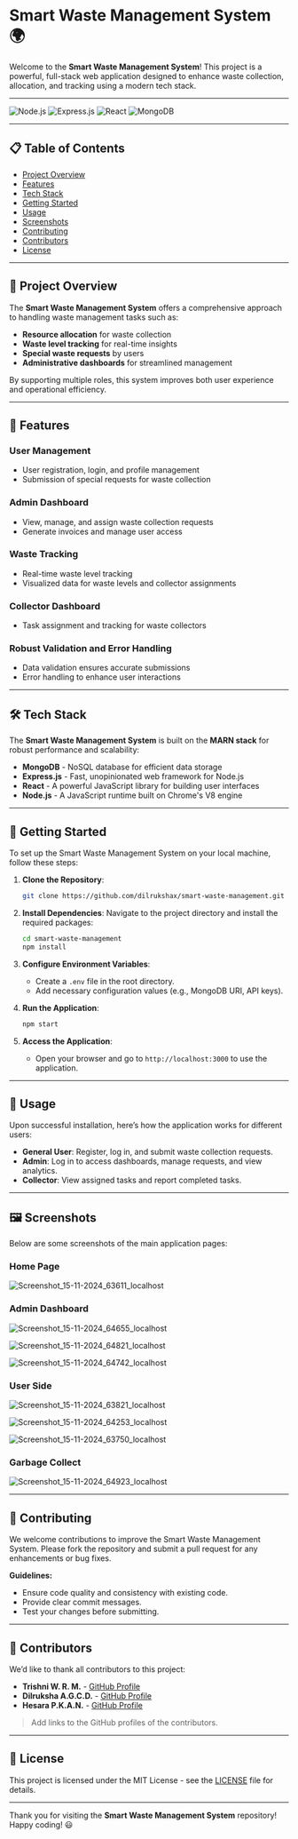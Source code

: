 # Smart Waste Management System 🌍

Welcome to the **Smart Waste Management System**! This project is a powerful, full-stack web application designed to enhance waste collection, allocation, and tracking using a modern tech stack.

---

![Node.js](https://img.shields.io/badge/Node.js-339933?style=for-the-badge&logo=node-dot-js&logoColor=white)
![Express.js](https://img.shields.io/badge/Express.js-000000?style=for-the-badge&logo=express&logoColor=white)
![React](https://img.shields.io/badge/React-61DAFB?style=for-the-badge&logo=react&logoColor=black)
![MongoDB](https://img.shields.io/badge/MongoDB-47A248?style=for-the-badge&logo=mongodb&logoColor=white)

---

## 📋 Table of Contents

- [Project Overview](#project-overview)
- [Features](#features)
- [Tech Stack](#tech-stack)
- [Getting Started](#getting-started)
- [Usage](#usage)
- [Screenshots](#screenshots)
- [Contributing](#contributing)
- [Contributors](#contributors)
- [License](#license)

---

## 📝 Project Overview

The **Smart Waste Management System** offers a comprehensive approach to handling waste management tasks such as:

- **Resource allocation** for waste collection
- **Waste level tracking** for real-time insights
- **Special waste requests** by users
- **Administrative dashboards** for streamlined management

By supporting multiple roles, this system improves both user experience and operational efficiency.

---

## 🚀 Features

### User Management
- User registration, login, and profile management
- Submission of special requests for waste collection

### Admin Dashboard
- View, manage, and assign waste collection requests
- Generate invoices and manage user access

### Waste Tracking
- Real-time waste level tracking
- Visualized data for waste levels and collector assignments

### Collector Dashboard
- Task assignment and tracking for waste collectors

### Robust Validation and Error Handling
- Data validation ensures accurate submissions
- Error handling to enhance user interactions

---

## 🛠️ Tech Stack

The **Smart Waste Management System** is built on the **MARN stack** for robust performance and scalability:

- **MongoDB** - NoSQL database for efficient data storage
- **Express.js** - Fast, unopinionated web framework for Node.js
- **React** - A powerful JavaScript library for building user interfaces
- **Node.js** - A JavaScript runtime built on Chrome's V8 engine

---

## 🏁 Getting Started

To set up the Smart Waste Management System on your local machine, follow these steps:

1. **Clone the Repository**:
   ```bash
   git clone https://github.com/dilrukshax/smart-waste-management.git
   ```

2. **Install Dependencies**:
   Navigate to the project directory and install the required packages:
   ```bash
   cd smart-waste-management
   npm install
   ```

3. **Configure Environment Variables**:
   - Create a `.env` file in the root directory.
   - Add necessary configuration values (e.g., MongoDB URI, API keys).

4. **Run the Application**:
   ```bash
   npm start
   ```

5. **Access the Application**:
   - Open your browser and go to `http://localhost:3000` to use the application.

---

## 📌 Usage

Upon successful installation, here’s how the application works for different users:

- **General User**: Register, log in, and submit waste collection requests.
- **Admin**: Log in to access dashboards, manage requests, and view analytics.
- **Collector**: View assigned tasks and report completed tasks.

---

## 🖼️ Screenshots

Below are some screenshots of the main application pages:

### Home Page
![Screenshot_15-11-2024_63611_localhost](https://github.com/user-attachments/assets/0f220bdc-341d-4e26-8a36-32542d3da3e1)


### Admin Dashboard
![Screenshot_15-11-2024_64655_localhost](https://github.com/user-attachments/assets/a72593ec-ce8c-4806-8132-0b74e46ad046)

![Screenshot_15-11-2024_64821_localhost](https://github.com/user-attachments/assets/963e3417-d72f-4e16-a715-595b47f6199e)

![Screenshot_15-11-2024_64742_localhost](https://github.com/user-attachments/assets/ebb32b59-266c-4b3e-9a69-5bf07099e128)




### User Side
![Screenshot_15-11-2024_63821_localhost](https://github.com/user-attachments/assets/b1a48f56-c77f-4261-abf9-6b17a015b3fc)

![Screenshot_15-11-2024_64253_localhost](https://github.com/user-attachments/assets/9ec5f07e-8c90-41f5-963b-f2b22760f480)

![Screenshot_15-11-2024_63750_localhost](https://github.com/user-attachments/assets/ac4f2009-300c-4a74-bd3d-638e85348311)



### Garbage Collect
![Screenshot_15-11-2024_64923_localhost](https://github.com/user-attachments/assets/3f5dd790-3de3-4d80-beef-0c7b4bdaec1c)




---

## 🤝 Contributing

We welcome contributions to improve the Smart Waste Management System. Please fork the repository and submit a pull request for any enhancements or bug fixes.

**Guidelines:**
- Ensure code quality and consistency with existing code.
- Provide clear commit messages.
- Test your changes before submitting.

---

## 👥 Contributors

We’d like to thank all contributors to this project:

- **Trishni W. R. M.** - [GitHub Profile](https://github.com/your_github_profile)
- **Dilruksha A.G.C.D.** - [GitHub Profile](https://github.com/your_github_profile)
- **Hesara P.K.A.N.** - [GitHub Profile](https://github.com/your_github_profile)

> Add links to the GitHub profiles of the contributors.

---

## 📄 License

This project is licensed under the MIT License - see the [LICENSE](LICENSE) file for details.

---

Thank you for visiting the **Smart Waste Management System** repository! Happy coding! 😃
